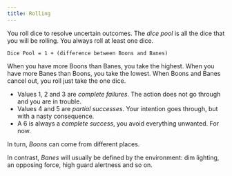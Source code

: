 ```yaml
---
title: Rolling
---
```


You roll dice to resolve uncertain outcomes. The _dice pool_ is all the dice that you will be rolling. You always roll at least one dice.

```center
Dice Pool = 1 + (difference between Boons and Banes)
```

When you have more Boons than Banes, you take the highest. When you have more Banes than Boons, you take the lowest. When Boons and Banes cancel out, you roll just take the one dice.

- Values 1, 2 and 3 are _complete failures_. The action does not go through and you are in trouble.
- Values 4 and 5 are _partial successes_. Your intention goes through, but with a nasty consequence.
- A 6 is always a _complete success_, you avoid everything unwanted. For now.

In turn, _Boons_ can come from different places.

In contrast, _Banes_ will usually be defined by the environment: dim lighting, an opposing force, high guard alertness and so on.
